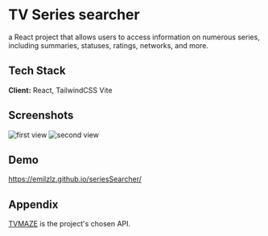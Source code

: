# TV Series searcher

a React project that allows users to access information on numerous series, including summaries, statuses, ratings, networks, and more.


## Tech Stack

**Client:** React, TailwindCSS Vite



## Screenshots

![first view](https://i.ibb.co/Jv7XgX9/series-Searcher-view1.png)
![second view](https://i.ibb.co/Fm12X7v/series-Searcher-view2.png)


## Demo

https://emilzlz.github.io/seriesSearcher/


## Appendix

[TVMAZE](https://www.tvmaze.com/api) is the project's chosen API.
